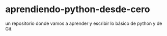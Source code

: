 # aprendiendo-python-desde-cero
un repositorio donde vamos a aprender y escribir lo básico de python y de Git.
